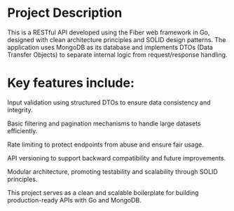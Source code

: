 # Project Description

This is a RESTful API developed using the Fiber web framework in Go, designed with clean architecture principles and SOLID design patterns. The application uses MongoDB as its database and implements DTOs (Data Transfer Objects) to separate internal logic from request/response handling.

# Key features include:

 Input validation using structured DTOs to ensure data consistency and integrity.

 Basic filtering and pagination mechanisms to handle large datasets efficiently.

 Rate limiting to protect endpoints from abuse and ensure fair usage.

 API versioning to support backward compatibility and future improvements.

 Modular architecture, promoting testability and scalability through SOLID principles.

This project serves as a clean and scalable boilerplate for building production-ready APIs with Go and MongoDB.